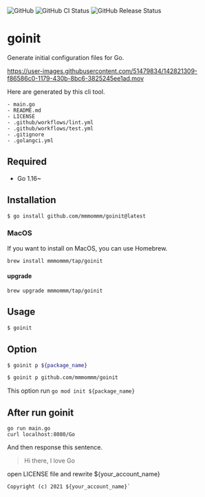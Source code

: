![GitHub](https://img.shields.io/github/license/mmmommm/goinit)
![GitHub CI Status](https://img.shields.io/github/workflow/status/mmmommm/goinit/ci?label=CI)
![GitHub Release Status](https://img.shields.io/github/workflow/status/mmmommm/goinit/Release?label=release)

# goinit
Generate initial configuration files for Go.

https://user-images.githubusercontent.com/51479834/142821309-f86586c0-1179-430b-8bc6-3825245ee1ad.mov

Here are generated by this cli tool.
```
- main.go
- README.md
- LICENSE
- .github/workflows/lint.yml
- .github/workflows/test.yml
- .gitignore
- .golangci.yml
```

## Required
- Go 1.16~

## Installation
```
$ go install github.com/mmmommm/goinit@latest
```

### MacOS
If you want to install on MacOS, you can use Homebrew.
```
brew install mmmommm/tap/goinit
```

#### upgrade
```
brew upgrade mmmommm/tap/goinit
```
## Usage
```sh
$ goinit
```

## Option
```sh
$ goinit p ${package_name}

$ goinit p github.com/mmmommm/goinit
```

This option run `go mod init ${package_name}`

## After run goinit

```
go run main.go
curl localhost:8080/Go
```

And then response this sentence.
>Hi there, I love Go

open LICENSE file and rewrite ${your_account_name}

```
Copyright (c) 2021 ${your_account_name}`
```
